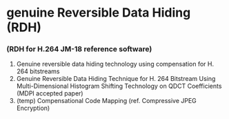 # genuine Reversible Data Hiding (RDH)
### (RDH for H.264 JM-18 reference software)
  1. Genuine reversible data hiding technology using compensation for H. 264 bitstreams
  2. Genuine Reversible Data Hiding Technique for H. 264 Bitstream Using Multi-Dimensional Histogram Shifting Technology on QDCT Coefficients (MDPI accepted paper)
  3. (temp) Compensational Code Mapping (ref. Compressive JPEG Encryption)
